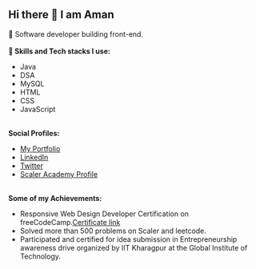 ## Hi there 👋 I am Aman
🔭 Software developer building front-end.<br><br>
<strong>🌱 Skills and Tech stacks I use:</strong>
<ul>
  <li>Java</li>
  <li>DSA</li>
  <li>MySQL</li>
  <li>HTML</li>
  <li>CSS</li>
  <li>JavaScript</li>
</ul>
<br>
<strong>Social Profiles:</strong>
<ul>
  <li><a href="https://folll.io/amankhan/">My Portfolio</a></li>
  <li><a href="https://www.linkedin.com/in/aman-khan-112698207/">LinkedIn</a></li>
  <li><a href="https://x.com/AmanTechX">Twitter</a></li>
  <li><a href="https://www.scaler.com/academy/profile/75b7f894aec9/">Scaler Academy Profile</a></li>
</ul>
<br>
<strong>Some of my Achievements:</strong>
<ul>
  <li>Responsive Web Design Developer Certification on freeCodeCamp.<a href="https://www.freecodecamp.org/certification/amankhann/responsive-web-design">Certificate link</a></li>
  <li>Solved more than 500 problems on Scaler and leetcode.</li>
  <li>Participated and certified for idea submission in Entrepreneurship awareness drive organized by IIT Kharagpur at the Global Institute of Technology.</li>
</ul>

<!--
**amankhangit/amankhangit** is a ✨ _special_ ✨ repository because its `README.md` (this file) appears on your GitHub profile.

Here are some ideas to get you started:

- 🔭 I’m currently working on ...
- 🌱 I’m currently learning ...
- 👯 I’m looking to collaborate on ...
- 🤔 I’m looking for help with ...
- 💬 Ask me about ...
- 📫 How to reach me: ...
- 😄 Pronouns: ...
- ⚡ Fun fact: ...
-->
